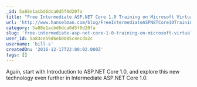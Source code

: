```yaml
---
_id: 5a88e1acbd6dca0d5f0d20fa
title: "Free Intermediate ASP.NET Core 1.0 Training on Microsoft Virtual Academy"
url: 'http://www.hanselman.com/blog/FreeIntermediateASPNETCore10TrainingOnMicrosoftVirtualAcademy.aspx'
category: 5a88e1acbd6dca0d5f0d20fa
slug: 'free-intermediate-asp-net-core-1-0-training-on-microsoft-virtual-academy'
user_id: 5a83ce59d6eb0005c4ecda2c
username: 'bill-s'
createdOn: '2016-12-17T22:00:02.000Z'
tags: []
---
```


Again, start with Introduction to ASP.NET Core 1.0, and explore this new technology even further in Intermediate ASP.NET Core 1.0.
